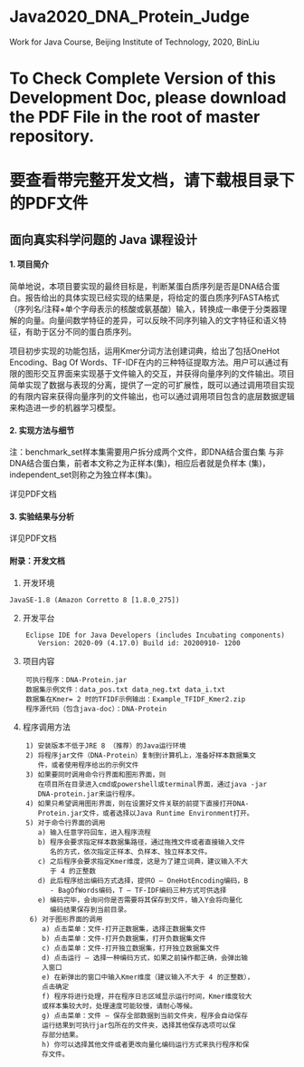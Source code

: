 # Java2020_DNA_Protein_Judge
Work for Java Course, Beijing Institute of Technology, 2020, BinLiu
# To Check Complete Version of this Development Doc, please download the PDF File in the root of master repository.
# 要查看带完整开发文档，请下载根目录下的PDF文件

## 面向真实科学问题的 Java 课程设计

#### 1. 项目简介

 简单地说，本项目要实现的最终目标是，判断某蛋白质序列是否是DNA结合蛋白。报告给出的具体实现已经实现的结果是，将给定的蛋白质序列FASTA格式（序列名/注释+单个字母表示的核酸或氨基酸）输入，转换成一串便于分类器理解的向量。向量间数学特征的差异，可以反映不同序列输入的文字特征和语义特征，有助于区分不同的蛋白质序列。

项目初步实现的功能包括，运用Kmer分词方法创建词典，给出了包括OneHot Encoding、Bag Of Words、TF-IDF在内的三种特征提取方法。用户可以通过有限的图形交互界面来实现基于文件输入的交互，并获得向量序列的文件输出。项目简单实现了数据与表现的分离，提供了一定的可扩展性，既可以通过调用项目实现的有限内容来获得向量序列的文件输出，也可以通过调用项目包含的底层数据逻辑来构造进一步的机器学习模型。
#### 2. 实现方法与细节

注：benchmark_set样本集需要用户拆分成两个文件，即DNA结合蛋白集
与非DNA结合蛋白集，前者本文称之为正样本(集)，相应后者就是负样本
(集)，independent_set则称之为独立样本(集)。

详见PDF文档
#### 3. 实验结果与分析
详见PDF文档

#### 附录：开发文档

1. 开发环境

```
JavaSE-1.8 (Amazon Corretto 8 [1.8.0_275])
```
2. 开发平台
```
    Eclipse IDE for Java Developers (includes Incubating components)
       Version: 2020-09 (4.17.0) Build id: 20200910- 1200
```
3. 项目内容
```
    可执行程序：DNA-Protein.jar
    数据集示例文件：data_pos.txt data_neg.txt data_i.txt
    数据集在Kmer= 2 时的TFIDF示例输出：Example_TFIDF_Kmer2.zip
    程序源代码（包含java-doc）：DNA-Protein
```
4. 程序调用方法
```
    1) 安装版本不低于JRE 8 （推荐）的Java运行环境
    2) 将程序jar文件（DNA-Protein）复制到计算机上，准备好样本数据集文
       件，或者使用程序给出的示例文件
    3) 如果要同时调用命令行界面和图形界面，则
       在项目所在目录进入cmd或powershell或terminal界面，通过java -jar
       DNA-protein.jar来运行程序。
    4) 如果只希望调用图形界面，则在设置好文件关联的前提下直接打开DNA-
       Protein.jar文件，或者选择以Java Runtime Environment打开。
    5) 对于命令行界面的调用
       a) 输入任意字符回车，进入程序流程
       b) 程序会要求指定样本数据集路径，通过拖拽文件或者直接输入文件
          名的方式，依次指定正样本、负样本、独立样本文件。
       c) 之后程序会要求指定Kmer维度，这是为了建立词典，建议输入不大
          于 4 的正整数
       d) 此后程序给出编码方式选择，提供O – OneHotEncoding编码，B
          - BagOfWords编码，T – TF-IDF编码三种方式可供选择
       e) 编码完毕，会询问你是否需要将其保存到文件，输入Y会将向量化
          编码结果保存到当前目录。
     6) 对于图形界面的调用
        a) 点击菜单：文件-打开正数据集，选择正数据集文件
        b) 点击菜单：文件-打开负数据集，打开负数据集文件
        c) 点击菜单：文件-打开独立数据集，打开独立数据集文件
        d) 点击运行 – 选择一种编码方式，如果之前操作都正确，会弹出输
        入窗口
        e) 在新弹出的窗口中输入Kmer维度（建议输入不大于 4 的正整数），
        点击确定
        f) 程序将进行处理，并在程序日志区域显示运行时间，Kmer维度较大
        或样本集较大时，处理速度可能较慢，请耐心等候。
        g) 点击菜单：文件 – 保存全部数据到当前文件夹，程序会自动保存
        运行结果到可执行jar包所在的文件夹，选择其他保存选项可以保
        存部分结果。
        h) 你可以选择其他文件或者更改向量化编码运行方式来执行程序和保
        存文件。
```


